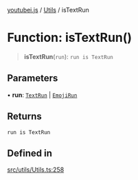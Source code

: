 [youtubei.js](../../../README.md) / [Utils](../README.md) / isTextRun

# Function: isTextRun()

> **isTextRun**(`run`): `run is TextRun`

## Parameters

• **run**: [`TextRun`](../../Misc/classes/TextRun.md) \| [`EmojiRun`](../../Misc/classes/EmojiRun.md)

## Returns

`run is TextRun`

## Defined in

[src/utils/Utils.ts:258](https://github.com/LuanRT/YouTube.js/blob/e1650e12979e68b9546bc63989f86b651960a10a/src/utils/Utils.ts#L258)
